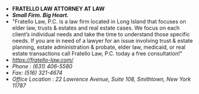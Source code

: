 - **FRATELLO LAW ATTORNEY AT LAW**
- _**Small Firm. Big Heart.**_
- "Fratello Law, P.C. is a law firm located in Long Island that focuses on elder law, trusts & estates and real estate cases. We focus on each client’s individual needs and take the time to understand those specific needs. If you are in need of a lawyer for an issue involving trust & estate planning, estate administration & probate, elder law, medicaid, or real estate transactions call Fratello Law, P.C. today a free consultation!"
- _https://fratello-law.com/_
- _Phone : (631) 406-5580_
- _Fax: (516) 321-4674_
- _Office Location : 22 Lawrence Avenue, Suite 108, Smithtown, New York 11787_

<!---
Olivirish123/Olivirish123 is a ✨ special ✨ repository because its `README.md` (this file) appears on your GitHub profile.
You can click the Preview link to take a look at your changes.
--->
